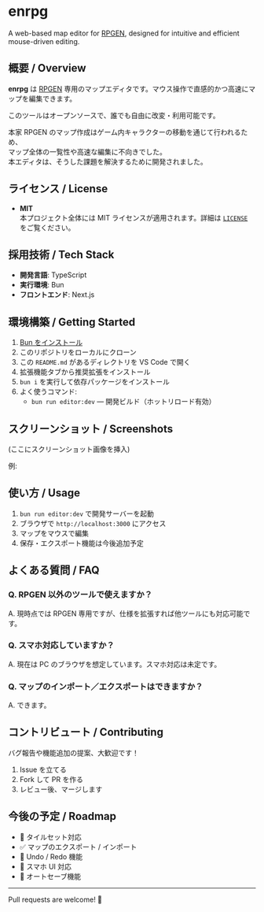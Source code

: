 # enrpg

A web-based map editor for [RPGEN](https://rpgen.org/dq/maps), designed for intuitive and efficient mouse-driven editing.

## 概要 / Overview

**enrpg** は [RPGEN](https://rpgen.org/dq/maps) 専用のマップエディタです。マウス操作で直感的かつ高速にマップを編集できます。

このツールはオープンソースで、誰でも自由に改変・利用可能です。

本家 RPGEN のマップ作成はゲーム内キャラクターの移動を通じて行われるため、  
マップ全体の一覧性や高速な編集に不向きでした。  
本エディタは、そうした課題を解決するために開発されました。

## ライセンス / License

- **MIT**  
  本プロジェクト全体には MIT ライセンスが適用されます。詳細は [`LICENSE`](./LICENSE) をご覧ください。

## 採用技術 / Tech Stack

- **開発言語**: TypeScript  
- **実行環境**: Bun  
- **フロントエンド**: Next.js

## 環境構築 / Getting Started

1. [Bun をインストール](https://bun.sh)
2. このリポジトリをローカルにクローン
3. この `README.md` があるディレクトリを VS Code で開く
4. 拡張機能タブから推奨拡張をインストール
5. `bun i` を実行して依存パッケージをインストール
6. よく使うコマンド:
   - `bun run editor:dev` — 開発ビルド（ホットリロード有効）

## スクリーンショット / Screenshots

(ここにスクリーンショット画像を挿入)

例:


## 使い方 / Usage

1. `bun run editor:dev` で開発サーバーを起動
2. ブラウザで `http://localhost:3000` にアクセス
3. マップをマウスで編集
4. 保存・エクスポート機能は今後追加予定

## よくある質問 / FAQ

### Q. RPGEN 以外のツールで使えますか？
A. 現時点では RPGEN 専用ですが、仕様を拡張すれば他ツールにも対応可能です。

### Q. スマホ対応していますか？
A. 現在は PC のブラウザを想定しています。スマホ対応は未定です。

### Q. マップのインポート／エクスポートはできますか？
A. できます。

## コントリビュート / Contributing

バグ報告や機能追加の提案、大歓迎です！

1. Issue を立てる
2. Fork して PR を作る
3. レビュー後、マージします

## 今後の予定 / Roadmap

- 🚧 タイルセット対応
- ✅ マップのエクスポート / インポート
- 🚧 Undo / Redo 機能
- 🚧 スマホ UI 対応
- 🧪 オートセーブ機能

---

Pull requests are welcome! 🎉

